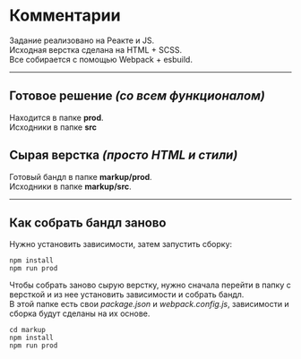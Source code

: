 # Комментарии

Задание реализовано на Реакте и JS.  
Исходная верстка сделана на HTML + SCSS.  
Все собирается с помощью Webpack + esbuild.

---

## Готовое решение *(со всем функционалом)*

Находится в папке **prod**.  
Исходники в папке **src**

## Сырая верстка *(просто HTML и стили)*

Готовый бандл в папке **markup/prod**.  
Исходники в папке **markup/src**.

---

## Как собрать бандл заново
Нужно установить зависимости, затем запустить сборку:

    npm install
    npm run prod

Чтобы собрать заново сырую верстку, нужно сначала перейти в папку с версткой и из нее установить зависимости и собрать бандл.  
В этой папке есть свои *package.json* и *webpack.config.js*, зависимости и сборка будут сделаны на их основе. 

    cd markup
    npm install
    npm run prod

 